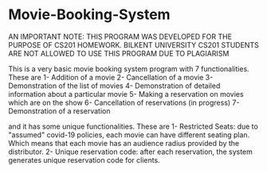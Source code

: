 # Movie-Booking-System

AN IMPORTANT NOTE: THIS PROGRAM WAS DEVELOPED FOR THE PURPOSE OF CS201 HOMEWORK.
BILKENT UNIVERSITY CS201 STUDENTS ARE NOT ALLOWED TO USE THIS PROGRAM DUE TO PLAGIARISM

This is a very basic movie booking system program with 7 functionalities. These are
1- Addition of a movie
2- Cancellation of a movie
3- Demonstration of the list of movies
4- Demonstration of detailed information about a particular movie
5- Making a reservation on movies which are on the show
6- Cancellation of reservations (in progress)
7- Demonstration of a reservation

and it has some unique functionalities. These are
1- Restricted Seats: due to "assumed" covid-19 policies, each movie can have different seating plan. 
Which means that each movie has an audience radius provided by the distributor.
2- Unique reservation code: after each reservation, the system generates unique reservation code for 
clients.

